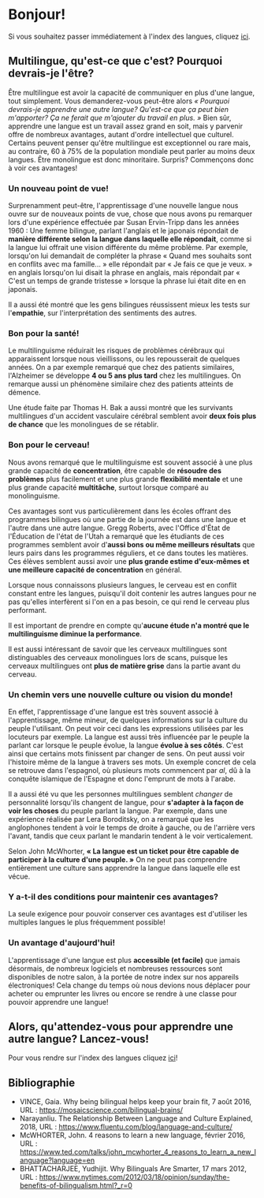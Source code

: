 # Bonjour!

Si vous souhaitez passer immédiatement à l'index des langues, cliquez [ici](indexLangues.md).

## Multilingue, qu'est-ce que c'est? Pourquoi devrais-je l'être?

Être multilingue est avoir la capacité de communiquer en plus d'une langue, tout simplement. Vous demanderez-vous peut-être alors *« Pourquoi devrais-je apprendre une autre langue? Qu'est-ce que ça peut bien m'apporter? Ça ne ferait que m'ajouter du travail en plus. »* Bien sûr, apprendre une langue est un travail assez grand en soit, mais y parvenir offre de nombreux avantages, autant d'ordre intellectuel que culturel. Certains peuvent penser qu'être multilingue est exceptionnel ou rare mais, au contraire, 60 à 75% de la population mondiale peut parler au moins deux langues. Être monolingue est donc minoritaire. Surpris? Commençons donc à voir ces avantages!

### Un nouveau point de vue!

Surprenamment peut-être, l'apprentissage d'une nouvelle langue nous ouvre sur de nouveaux points de vue, chose que nous avons pu remarquer lors d'une expérience effectuée par Susan Ervin-Tripp dans les années 1960 : Une femme bilingue, parlant l'anglais et le japonais répondait de **manière différente selon la langue dans laquelle elle répondait**, comme si la langue lui offrait une vision différente du même problème. Par exemple, lorsqu'on lui demandait de compléter la phrase « Quand mes souhaits sont en conflits avec ma famille... » elle répondait par « Je fais ce que je veux. » en anglais lorsqu'on lui disait la phrase en anglais, mais répondait par « C'est un temps de grande tristesse » lorsque la phrase lui était dite en en japonais. 

Il a aussi été montré que les gens bilingues réussissent mieux les tests sur l'**empathie**, sur l'interprétation des sentiments des autres. 

### Bon pour la santé! 

Le multilinguisme réduirait les risques de problèmes cérébraux qui apparaissent lorsque nous vieillissons, ou les repousserait de quelques années. On a par exemple remarqué que chez des patients similaires, l'Alzheimer se développe **4 ou 5 ans plus tard** chez les multilingues. On remarque aussi un phénomène similaire chez des patients atteints de démence.

Une étude faite par Thomas H. Bak a aussi montré que les survivants multilingues d'un accident vasculaire cérébral semblent avoir **deux fois plus de chance** que les monolingues de se rétablir.

### Bon pour le cerveau!

Nous avons remarqué que le multilinguisme est souvent associé à une plus grande capacité de **concentration**, être capable de **résoudre des problèmes** plus facilement et une plus grande **flexibilité mentale** et une plus grande capacité **multitâche**, surtout lorsque comparé au monolinguisme. 

Ces avantages sont vus particulièrement dans les écoles offrant des programmes bilingues où une partie de la journée est dans une langue et l'autre dans une autre langue. Gregg Roberts, avec l'Office d'État de l'Éducation de l'état de l'Utah a remarqué que les étudiants de ces programmes semblent avoir d'**aussi bons ou même meilleurs résultats** que leurs pairs dans les programmes réguliers, et ce dans toutes les matières. Ces élèves semblent aussi avoir une **plus grande estime d'eux-mêmes et une meilleure capacité de concentration** en général.

Lorsque nous connaissons plusieurs langues, le cerveau est en conflit constant entre les langues, puisqu'il doit contenir les autres langues pour ne pas qu'elles interfèrent si l'on en a pas besoin, ce qui rend le cerveau plus performant.

Il est important de prendre en compte qu'**aucune étude n'a montré que le multilinguisme diminue la performance**.

Il est aussi intéressant de savoir que les cerveaux multilingues sont distinguables des cerveaux monolingues lors de scans, puisque les cerveaux multilingues ont **plus de matière grise** dans la partie avant du cerveau.

### Un chemin vers une nouvelle culture ou vision du monde!

En effet, l'apprentissage d'une langue est très souvent associé à l'apprentissage, même mineur, de quelques informations sur la culture du peuple l'utilisant. On peut voir ceci dans les expressions utilisées par les locuteurs par exemple. La langue est aussi très influencée par le peuple la parlant car lorsque le peuple évolue, la langue **évolue à ses côtés**. C'est ainsi que certains mots finissent par changer de sens. On peut aussi voir l'histoire même de la langue à travers ses mots. Un exemple concret de cela se retrouve dans l'espagnol, où plusieurs mots commencent par *al*, dû à la conquête islamique de l'Espagne et donc l'emprunt de mots à l'arabe. 

Il a aussi été vu que les personnes multilingues semblent *changer* de personnalité lorsqu'ils changent de langue, pour **s'adapter à la façon de voir les choses** du peuple parlant la langue. Par exemple, dans une expérience réalisée par Lera Boroditsky, on a remarqué que les anglophones tendent à voir le temps de droite à gauche, ou de l'arrière vers l'avant, tandis que ceux parlant le mandarin tendent à le voir verticalement. 

Selon John McWhorter, **« La langue est un ticket pour être capable de participer à la culture d'une peuple. »** On ne peut pas comprendre entièrement une culture sans apprendre la langue dans laquelle elle est vécue.

### Y a-t-il des conditions pour maintenir ces avantages?

La seule exigence pour pouvoir conserver ces avantages est d'utiliser les multiples langues le plus fréquemment possible!

### Un avantage d'aujourd'hui!

L'apprentissage d'une langue est plus **accessible (et facile)** que jamais désormais, de nombreux logiciels et nombreuses ressources sont disponibles de notre salon, à la portée de notre index sur nos appareils électroniques! Cela change du temps où nous devions nous déplacer pour acheter ou emprunter les livres ou encore se rendre à une classe pour pouvoir apprendre une langue! 

## Alors, qu'attendez-vous pour apprendre une autre langue? Lancez-vous!

Pour vous rendre sur l'index des langues cliquez [ici](indexLangues.md)!

## Bibliographie
 
- VINCE, Gaia. Why being bilingual helps keep your brain fit, 7 août 2016, URL : https://mosaicscience.com/bilingual-brains/
- Narayanliu. The Relationship Between Language and Culture Explained, 2018, URL : https://www.fluentu.com/blog/language-and-culture/
- McWHORTER, John. 4 reasons to learn a new language, février 2016, URL : https://www.ted.com/talks/john_mcwhorter_4_reasons_to_learn_a_new_language?language=en
- BHATTACHARJEE, Yudhijit. Why Bilinguals Are Smarter, 17 mars 2012, URL : https://www.nytimes.com/2012/03/18/opinion/sunday/the-benefits-of-bilingualism.html?_r=0

